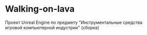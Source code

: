 # Walking-on-lava
Проект Unreal Engine по предмету "Инструментальные средства игровой компьютерной индустрии" (сборка)
